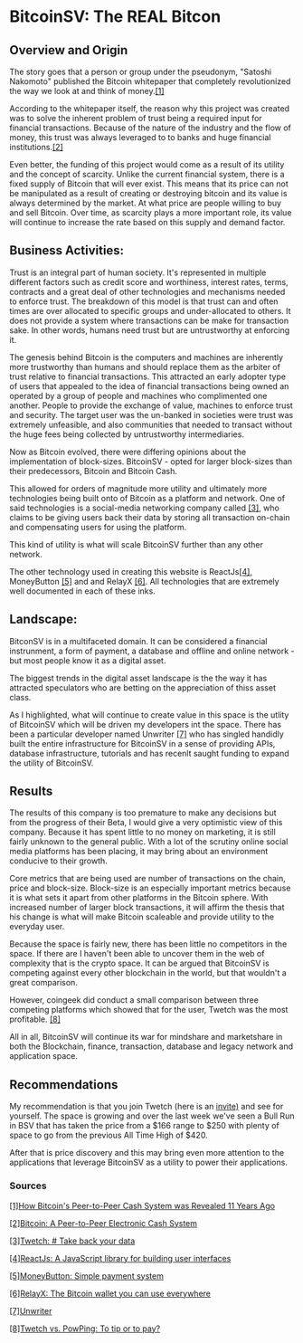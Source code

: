 # BitcoinSV: The REAL Bitcon



## Overview and Origin

The story goes that a person or group under the pseudonym, "Satoshi Nakomoto" published the Bitcoin whitepaper that completely revolutionized the way we look at and think of money.[[1]](https://news.bitcoin.com/how-bitcoins-peer-to-peer-cash-system-was-revealed-11-years-ago/#:~:text=On%20the%20eve%20of%20Halloween%20on%20October%2031%2C%202008%2C%20Satoshi,existence%20following%20Bitcoin's%20initial%20launch.)

According to the whitepaper itself, the reason why this project was created was to solve the inherent problem of trust being a required input for financial transactions. Because of the nature of the industry and the flow of money, this trust was always leveraged to to banks and huge financial institutions.[[2]](https://bitcoin.org/bitcoin.pdf)

Even better, the funding of this project would come as a result of its utility and the concept of scarcity. Unlike the current financial system, there is a fixed supply of Bitcoin that will ever exist. This means that its price can not be manipulated as a result of creating or destroying bitcoin and its value is always determined by the market. At what price are people willing to buy and sell Bitcoin. Over time, as scarcity plays a more important role, its value will continue to increase the rate based on this supply and demand factor.


## Business Activities:

Trust is an integral part of human society. It's represented in multiple different factors such as credit score and worthiness, interest rates, terms, contracts and a great deal of other technologies and mechanisms needed to enforce trust. The breakdown of this model is that trust can and often times are over allocated to specific groups and under-allocated to others. It does not provide a system where transactions can be make for transaction sake. In other words, humans need trust but are untrustworthy at enforcing it.

The genesis behind Bitcoin is the computers and machines are inherently more trustworthy than humans and should replace them as the arbiter of trust relative to financial transactions. This attracted an early adopter type of users that appealed to the idea of financial transactions being owned an operated by a group of people and machines who complimented one another. People to provide the exchange of value, machines to enforce trust and security. The target user was the un-banked in societies were trust was extremely unfeasible, and also communities that needed to transact without the huge fees being collected by untrustworthy intermediaries.

Now as Bitcoin evolved, there were differing opinions about the implementation of block-sizes. BitcoinSV - opted for larger block-sizes than their predecessors, Bitcoin and Bitcoin Cash.

This allowed for orders of magnitude more utility and ultimately more technologies being built onto of Bitcoin as a platform and network. One of said technologies is a social-media networking company called [[3]](https://twetch.com), who claims to be giving users back their data by storing all transaction on-chain and compensating users for using the platform.

This kind of utility is what will scale BitcoinSV further than any other network.

The other technology used in creating this website is ReactJs[[4]](https://reactjs.org), MoneyButton [[5]](https://moneybutton.com) and and RelayX [[6]](https://relayx.io). All technologies that are extremely well documented in each of these inks.


## Landscape:

BitconSV is in a multifaceted domain. It can be considered a financial instrunment, a form of payment, a database and offline and online network - but most people know it as a digital asset.

The biggest trends in the digital asset landscape is the the way it has attracted speculators who are betting on the appreciation of thiss asset class.

As I highlighted, what will continue to create value in this space is the utlity of BitcoinSV which will be driven my developers int the space. There has been a particular developer named Unwriter [[7]](https://github.com/unwriter) who has singled handidly built the entire infrastructure for BitcoinSV in a sense of providing APIs, database infrastructure, tutorials and has recenlt saught funding to expand the utility of BitcoinSV.


## Results

The results of this company is too premature to make any decisions but from the progress of their Beta, I would give a very optimistic view of this company. Because it has spent little to no money on marketing, it is still fairly unknown to the general public. With a lot of the scrutiny online social media platforms has been placing, it may bring about an environment conducive to their growth.

Core metrics that are being used are number of transactions on the chain, price and block-size. Block-size is an especially important metrics because it is what sets it apart from other platforms in the Bitcoin sphere. With increased number of larger block transactions, it will affirm the thesis that his change is what will make Bitcoin scaleable and provide utility to the everyday user.

Because the space is fairly new, there has been little no competitors in the space. If there are I haven't been able to uncover them in the web of complexity that is the crypto space. It can be argued that BitcoinSV is competing against every other blockchain in the world, but that wouldn't a great comparison.

However, coingeek did conduct a small comparison between three competing platforms which showed that for the user, Twetch was the most profitable. [[8]](https://coingeek.com/twetch-vs-powping-to-tip-or-to-pay/)

All in all, BitcoinSV will continue its war for mindshare and marketshare in both the Blockchain, finance, transaction, database and legacy network and application space.



## Recommendations

My recommendation is that you join Twetch (here is an [invite)](https://twet.ch/inv/145ffa03) and see for yourself. The space is growing and over the last week we've seen a Bull Run in BSV that has taken the price from a $166 range to $250 with plenty of space to go from the previous All Time High of $420.

After that is price discovery and this may bring even more attention to the applications that leverage BitcoinSV as a utility to power their applications.

  ### Sources

[[1]How Bitcoin's Peer-to-Peer Cash System was Revealed 11 Years Ago](https://news.bitcoin.com/how-bitcoins-peer-to-peer-cash-system-was-revealed-11-years-ago/#:~:text=On%20the%20eve%20of%20Halloween%20on%20October%2031%2C%202008%2C%20Satoshi,existence%20following%20Bitcoin's%20initial%20launch.)

[[2]Bitcoin: A Peer-to-Peer Electronic Cash System](https://bitcoin.org/bitcoin.pdf)

[[3]Twetch: # Take back your data](https://twetch.com)

[[4]ReactJs: A JavaScript library for building user interfaces](https://reactjs.org)

[[5]MoneyButton: Simple payment system](https://moneybutton.com)

[[6]RelayX: The Bitcoin wallet you can use everywhere](https://relayx.io)

[[7]Unwriter](https://github.com/unwriter)

[[8]Twetch vs. PowPing: To tip or to pay?](https://coingeek.com/twetch-vs-powping-to-tip-or-to-pay/)
